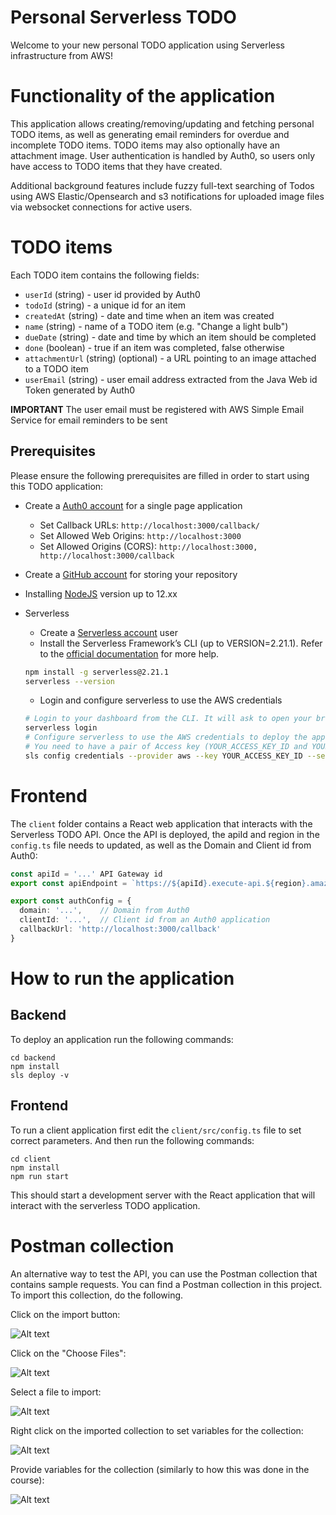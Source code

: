# Personal Serverless TODO

Welcome to your new personal TODO application using Serverless infrastructure from AWS! 

# Functionality of the application

This application allows creating/removing/updating and fetching personal TODO items, as well as generating email reminders for overdue and incomplete TODO items. TODO items may also optionally have an attachment image. User authentication is handled by Auth0, so users only have access to TODO items that they have created.

Additional background features include fuzzy full-text searching of Todos using AWS Elastic/Opensearch and s3 notifications for uploaded image files via websocket connections for active users.


# TODO items

Each TODO item contains the following fields:

* `userId` (string) - user id provided by Auth0
* `todoId` (string) - a unique id for an item
* `createdAt` (string) - date and time when an item was created
* `name` (string) - name of a TODO item (e.g. "Change a light bulb")
* `dueDate` (string) - date and time by which an item should be completed
* `done` (boolean) - true if an item was completed, false otherwise
* `attachmentUrl` (string) (optional) - a URL pointing to an image attached to a TODO item
* `userEmail` (string) - user email address extracted from the Java Web id Token generated by Auth0

**IMPORTANT**
The user email must be registered with AWS Simple Email Service for email reminders to be sent

## Prerequisites

Please ensure the following prerequisites are filled in order to start using this TODO application:

* Create a <a href="https://manage.auth0.com/" target="_blank">Auth0 account</a> for a single page application
  * Set Callback URLs: `http://localhost:3000/callback/`
  * Set Allowed Web Origins: `http://localhost:3000`
  * Set Allowed Origins (CORS): `http://localhost:3000, http://localhost:3000/callback` 

* Create a <a href="https://github.com" target="_blank">GitHub account</a> for storing your repository
* Installing <a href="https://nodejs.org/en/download/package-manager/" target="_blank">NodeJS</a> version up to 12.xx 
* Serverless 
   * Create a <a href="https://dashboard.serverless.com/" target="_blank">Serverless account</a> user
   * Install the Serverless Framework’s CLI  (up to VERSION=2.21.1). Refer to the <a href="https://www.serverless.com/framework/docs/getting-started/" target="_blank">official documentation</a> for more help.
   ```bash
   npm install -g serverless@2.21.1
   serverless --version
   ```
   * Login and configure serverless to use the AWS credentials 
   ```bash
   # Login to your dashboard from the CLI. It will ask to open your browser and finish the process.
   serverless login
   # Configure serverless to use the AWS credentials to deploy the application
   # You need to have a pair of Access key (YOUR_ACCESS_KEY_ID and YOUR_SECRET_KEY) of an IAM user with Admin access permissions
   sls config credentials --provider aws --key YOUR_ACCESS_KEY_ID --secret YOUR_SECRET_KEY --profile serverless
   ```
   

# Frontend

The `client` folder contains a React web application that interacts with the Serverless TODO API. Once the API is deployed, the apiId and region in the `config.ts` file needs to updated, as well as the Domain and Client id from Auth0:


```ts
const apiId = '...' API Gateway id
export const apiEndpoint = `https://${apiId}.execute-api.${region}.amazonaws.com/dev`

export const authConfig = {
  domain: '...',    // Domain from Auth0
  clientId: '...',  // Client id from an Auth0 application
  callbackUrl: 'http://localhost:3000/callback'
}
```

# How to run the application

## Backend

To deploy an application run the following commands:

```
cd backend
npm install
sls deploy -v
```

## Frontend

To run a client application first edit the `client/src/config.ts` file to set correct parameters. And then run the following commands:

```
cd client
npm install
npm run start
```

This should start a development server with the React application that will interact with the serverless TODO application.

# Postman collection

An alternative way to test the API, you can use the Postman collection that contains sample requests. You can find a Postman collection in this project. To import this collection, do the following.

Click on the import button:

![Alt text](images/import-collection-1.png?raw=true "Image 1")


Click on the "Choose Files":

![Alt text](images/import-collection-2.png?raw=true "Image 2")


Select a file to import:

![Alt text](images/import-collection-3.png?raw=true "Image 3")


Right click on the imported collection to set variables for the collection:

![Alt text](images/import-collection-4.png?raw=true "Image 4")

Provide variables for the collection (similarly to how this was done in the course):

![Alt text](images/import-collection-5.png?raw=true "Image 5")



